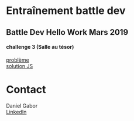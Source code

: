 # Entraînement battle dev

## Battle Dev Hello Work Mars 2019
#### challenge 3 (Salle au tésor)
[problème](https://demo.isograd.com/runtest/QuestionDisplayer)  
[solution JS](https://github.com/dopey2/battle-dev-training/blob/master/salle_au_tresor.js)


# Contact
Daniel Gabor  
[LinkedIn](https://www.linkedin.com/in/daniel-gabor-a10979124)